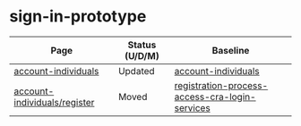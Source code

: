 # sign-in-prototype

| Page       | Status (U/D/M)    | Baseline   |
| ---------- | ----------------- | -----------|
| [account-individuals](https://cra-proto.github.io/sign-in-prototype/en/revenue-agency/services/e-services/digital-services-individuals/account-individuals.html) | Updated | [account-individuals](https://cra-proto.github.io/sign-in-baseline/en/revenue-agency/services/e-services/digital-services-individuals/account-individuals.html) |
| [account-individuals/register](https://cra-proto.github.io/sign-in-prototype/en/revenue-agency/services/e-services/digital-services-individuals/account-individuals/register.html) | Moved | [registration-process-access-cra-login-services](https://cra-proto.github.io/sign-in-baseline/en/revenue-agency/services/e-services/cra-login-services/cra-user-password-help-faqs/registration-process-access-cra-login-services.html) |
